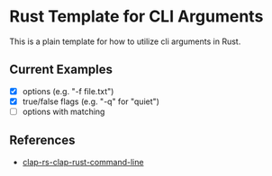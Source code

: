 # Rust Template for CLI Arguments

This is a plain template for how to utilize cli arguments in Rust.

## Current Examples

- [x] options (e.g. "-f file.txt")
- [x] true/false flags (e.g. "-q" for "quiet")
- [ ] options with matching

## References

- [clap-rs-clap-rust-command-line](https://rustrepo.com/repo/clap-rs-clap-rust-command-line#using-builder-pattern)

